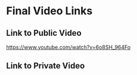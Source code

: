 # Final Video Links
## Link to Public Video
https://www.youtube.com/watch?v=6o8SH_964Fo

## Link to Private Video
